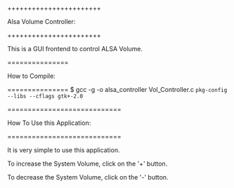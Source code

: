 +++++++++++++++++++++++

Alsa Volume Controller:

+++++++++++++++++++++++

This is a GUI frontend to control ALSA Volume.

===============

How to Compile:

===============
$ gcc -g -o alsa_controller Vol_Controller.c `pkg-config --libs --cflags gtk+-2.0`


============================

How To Use this Application:

============================

It is very simple to use this application. 

To increase the System Volume, click on the '+' button.

To decrease the System Volume, click on the '-' button.



